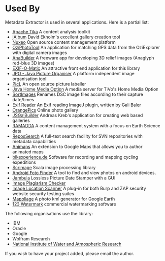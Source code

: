 # Used By

Metadata Extractor is used in several applications.  Here is a partial list:

* [Apache Tika](http://tika.apache.org/) A content analysis toolkit
* [jAlbum](http://jalbum.net/) David Ekholm's excellent gallery creation tool
* [Nuxeo](http://www.nuxeo.com/en) Open source content management platform
* [OziPhotoTool](http://alistairdickie.com/oziphototool/) An application for matching GPS data from the OziExplorer with digital camera images
* [AnaBuilder](http://anabuilder.free.fr) A freeware app for developing 3D relief images (Anaglyph red-blue 3D images)
* [EXIF-O-Matic](http://www.rahulbotics.com/personal-projects/exif-o-matic/) An attractive front end application for this library
* [JPO - Java Picture Organiser](http://j-po.sourceforge.net/) A platform independent image organisation tool
* [PicL](http://picl.sourceforge.net/) An open source picture labeller
* [Java Home Media Option](http://javahmo.sourceforge.net/) A media server for TiVo's Home Media Option
* [SortImages](http://sortimages.sourceforge.net/) Renames DSC image files according to their capture date/times
* [Exif Reader](http://rsb.info.nih.gov/ij/plugins/exif-reader.html) An Exif reading ImageJ plugin, written by Gali Baler
* [OrangePics](http://www.orangepics.com/) Online photo gallery
* [JSGalBuilder](http://www.sberk.net/jsgal/builder/) Andreas Kreb's application for creating web based galleries
* [RAMADDA](http://motherlode.ucar.edu/repository) A content management system with a focus on Earth Science data
* [ReposSearch](http://repossearch.com/) A full-text search facility for SVN repositories with metadata capabilities
* [Animaps](http://www.animaps.com) An extension to Google Maps that allows you to author animated maps
* [bikexperience.de](http://www.bikexperience.de/) Software for recording and mapping cycling expeditions
* [Scrimage](https://github.com/sksamuel/scrimage) Scala image processing library
* [Android Foto Finder](https://github.com/k3b/AndroFotoFinder/) A tool to find and view photos on android devices. 
* [Jambula](http://jambula.sourceforge.net/) Lossless Picture Date Stamper with a GUI
* [Image Plagiarism Checker](https://github.com/saurabheights/ImagePlagiarismChecker)
* [Image Location Scanner](https://veggiespam.com/ils) A plug-in for both Burp and ZAP security website security testing suites
* [Mapollage](https://trixon.se/projects/mapollage/) A photo kml generator for Google Earth
* [123 Watermark](https://www.123watermark.com/) commercial watermarking software

The following organisations use the library:

* IBM
* Oracle
* Google
* Wolfram Research
* [National Institute of Water and Atmospheric Research](http://www.niwa.co.nz/)

If you wish to have your project added, please email the author.